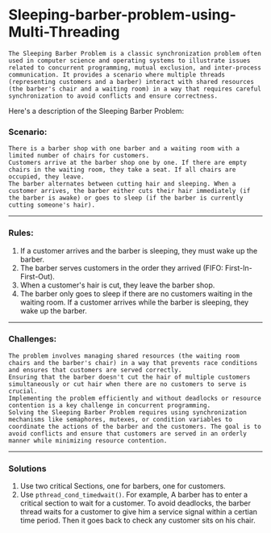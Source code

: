 # Sleeping-barber-problem-using-Multi-Threading

```
The Sleeping Barber Problem is a classic synchronization problem often used in computer science and operating systems to illustrate issues related to concurrent programming, mutual exclusion, and inter-process communication. It provides a scenario where multiple threads (representing customers and a barber) interact with shared resources (the barber's chair and a waiting room) in a way that requires careful synchronization to avoid conflicts and ensure correctness.
```

Here's a description of the Sleeping Barber Problem:

### Scenario:

```
There is a barber shop with one barber and a waiting room with a limited number of chairs for customers.
Customers arrive at the barber shop one by one. If there are empty chairs in the waiting room, they take a seat. If all chairs are occupied, they leave.
The barber alternates between cutting hair and sleeping. When a customer arrives, the barber either cuts their hair immediately (if the barber is awake) or goes to sleep (if the barber is currently cutting someone's hair).
```
-------------

### Rules:

1. If a customer arrives and the barber is sleeping, they must wake up the barber.
2. The barber serves customers in the order they arrived (FIFO: First-In-First-Out).
3. When a customer's hair is cut, they leave the barber shop.
4. The barber only goes to sleep if there are no customers waiting in the waiting room. If a customer arrives while the barber is sleeping, they wake up the barber.

-------------

### Challenges:

```
The problem involves managing shared resources (the waiting room chairs and the barber's chair) in a way that prevents race conditions and ensures that customers are served correctly.
Ensuring that the barber doesn't cut the hair of multiple customers simultaneously or cut hair when there are no customers to serve is crucial.
Implementing the problem efficiently and without deadlocks or resource contention is a key challenge in concurrent programming.
Solving the Sleeping Barber Problem requires using synchronization mechanisms like semaphores, mutexes, or condition variables to coordinate the actions of the barber and the customers. The goal is to avoid conflicts and ensure that customers are served in an orderly manner while minimizing resource contention.
```
-------------

### Solutions

1. Use two critical Sections, one for barbers, one for customers.
2. Use ```pthread_cond_timedwait()```. For example, A barber has to enter a critical section to wait for a customer. To avoid deadlocks, the barber thread waits for a customer to give him a service signal within a certian time period. Then it goes back to check any customer sits on his chair.
